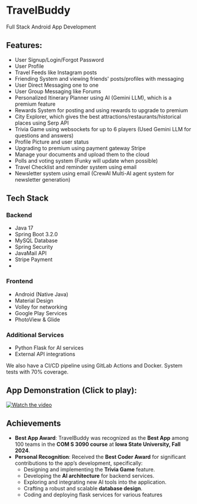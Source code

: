 # TravelBuddy
Full Stack Android App Development 

## Features:
- User Signup/Login/Forgot Password
- User Profile
- Travel Feeds like Instagram posts
- Friending System and viewing friends' posts/profiles with messaging
- User Direct Messaging one to one
- User Group Messaging like Forums
- Personalized Itinerary Planner  using AI (Gemini LLM), which is a premium feature
- Rewards System for posting and using rewards to upgrade to premium
- City Explorer, which gives the best attractions/restaurants/historical places using Serp API
- Trivia Game using websockets for up to 6 players (Used Gemini LLM for questions and answers)
- Profile Picture and user status
- Upgrading to premium using payment gateway Stripe
- Manage your documents and upload them to the cloud
- Polls and voting system (Funky will update when possible)
- Travel Checklist and reminder system using email
- Newsletter system using email (CrewAI Multi-AI agent system for newsletter generation)

## Tech Stack

### Backend
- Java 17
- Spring Boot 3.2.0
- MySQL Database
- Spring Security
- JavaMail API
- Stripe Payment
- 

### Frontend
- Android (Native Java)
- Material Design
- Volley for networking
- Google Play Services
- PhotoView & Glide

### Additional Services
- Python Flask for AI services
- External API integrations

We also have a CI/CD pipeline using GitLab Actions and Docker. System tests with 70% coverage.

## App Demonstration (Click to play): 
[![Watch the video](https://img.youtube.com/vi/NeFzfQO8eNw/0.jpg)](https://youtu.be/NeFzfQO8eNw)

## Achievements

- **Best App Award**: TravelBuddy was recognized as the **Best App** among 100 teams in the **COM S 3090 course** at **Iowa State University, Fall 2024**.  
- **Personal Recognition**: Received the **Best Coder Award** for significant contributions to the app’s development, specifically:  
  - Designing and implementing the **Trivia Game** feature.  
  - Developing the **AI architecture** for backend services.  
  - Exploring and integrating new AI tools into the application.  
  - Crafting a robust and scalable **database design**.
  - Coding and deploying flask services for various features

